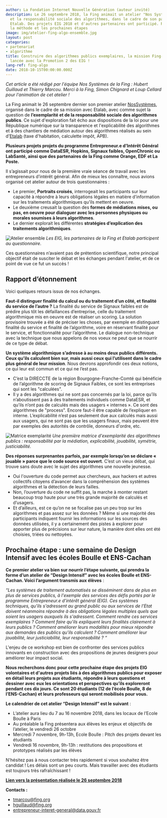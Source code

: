 ```yaml
---
author: La Fondation Internet Nouvelle Génération (auteur invité)
description: Le 26 septembre 2018, la Fing animait un atelier "Nos Systèmes" sur l'exemplarité
  et la responsabilité sociale des algorithmes, dans le cadre de son partenariat avec
  Etalab. Des projets EIG 2018 et d'autres partenaires ont participé. Retours sur
  la méthode et les prochaines étapes
image: img/atelier-fing-algo-ensemble.jpg
layout: post
categories:
- partenariat
- algorithme
title: Construire des algorithmes publics exemplaires, la mission Fing-Etalab est
  lancée avec la Promotion 2 des EIG !
lang-ref: fing-algo
date: 2018-10-15T00:00:00.000Z
---
```


_Cet article a été rédigé par l'équipe Nos Systèmes de la Fing : Hubert Guillaud et Thierry Marcou. Merci à la Fing, Simon Chignard et Loup Cellard pour l'animation de cet atelier !_

La Fing animait le 26 septembre dernier son premier atelier [NosSystèmes](http://fing.org/?NosSystemes), organisé dans le cadre de sa mission avec Etalab, avec comme sujet la question de **l’exemplarité et de la responsabilité sociale des algorithmes publics**. Ce sujet d'exploration fait écho aux dispositions de la loi pour une République numérique sur la transparence et l'explicabilité des algorithmes et à des chantiers de médiation autour des algorithmes réalisés au sein d'[Etalab](https://www.etalab.gouv.fr/) (taxe d'habitation, calculette impôt, APB).

**Plusieurs projets projets du programme Entrepreneur.e d’Intérêt Général ont participé comme DataESR, Hopkins, Signaux faibles, OpenChronic ou LabSanté, ainsi que des partenaires de la Fing comme Orange, EDF et La Poste.**

Il s’agissait pour nous de la première vraie séance de travail avec les entrepreneurs d’intérêt général. Afin de mieux les connaître, nous avions organisé cet atelier autour de trois questionnaires :
- Le premier, **Portraits croisés**, interrogeait les participants sur leur capacité à répondre à leurs obligations légales en matière d’information sur les traitements algorithmiques qu’ils mettent en oeuvre.
- Le deuxième creusait la question des **formes de médiations mises, ou pas, en oeuvre pour dialoguer avec les personnes physiques ou morales soumises à leurs algorithmes**.
- Le dernier explorait les différentes **stratégies d’explication des traitements algorithmiques**.

![Atelier ensemble](/img/blog/atelier-fing-algo-ensemble.jpg)
_Les EIG, les partenaires de la Fing et Etalab participent au questionnaire._

Ces questionnaires n’avaient pas de prétention scientifique, notre principal objectif était de susciter le débat et les échanges pendant l'atelier, et de ce point de vue ce fut un succès !

## Rapport d’étonnement

Voici quelques retours issus de nos échanges.

**Faut-il distinguer finalité du calcul ou du traitement d’un côté, et finalité du service de l’autre ?** La finalité du service de Signaux faibles est de prédire plus tôt les défaillances d’entreprise, celle du traitement algorithmique mis en oeuvre est de réaliser un scoring. La solution provisoire trouvée a été de préciser les choses, par exemple en distinguant finalité du service et finalité de l’algorithme, voire en réservant finalité pour le service, et fonctionnalité pour l’algorithme. Le dialogue non-technique avec la technique que nous appelons de nos voeux ne peut que se nourrir de ce type de débat.

**Un système algorithmique s’adresse à au moins deux publics différents. Ceux qu’ils calculent bien sur, mais aussi ceux qui l’utilisent dans le cadre plus général de leur mission**. Nous devrons approfondir ces deux notions, ce qui leur est commun et ce qui ne l’est pas.

- C’est la DIRECCTE de la région Bourgogne-Franche-Comté qui bénéficie de l’algorithme de scoring de Signaux Faibles, ce sont les entreprises qui sont les "calculées".
- Il y a des algorithmes qui ne sont pas concernés par la loi, parce qu’ils n’aboutissent pas à des traitements individuels comme DataESR, et qu’ils n’ont pas de calculés mais des usagers « internes ». Ce sont des algorithmes de "process". Encore faut-il être capable de l’expliquer en interne. L’explicabilité n’est pas seulement due aux calculés mais aussi aux usagers, qui ne sont pas que les usagers finaux, mais peuvent être par exemples des autorités de contrôle, donneurs d'ordre, etc.

![Matrice exemplarité](/img/blog/atelier-fing-algo-systeme-2.jpg)
_Une première matrice d'exemplarité des algorithmes publics : responsabilité par la médiation, explicabilité, jouabilité, symétrie, justiciabilité._

**Des réponses surprenantes parfois, par exemple lorsqu’on se déclare « jouable » parce que le code source est ouvert**. C’est un vieux débat, qui trouve sans doute avec le sujet des algorithmes une nouvelle jeunesse.
- Oui l'ouverture du code permet aux chercheurs, aux hackers et autres collectifs citoyens d’avancer dans la compréhension des systèmes algorithmes et la détection de leurs failles.
- Non, l’ouverture du code ne suffit pas, la marche à monter restant beaucoup trop haute pour une très grande majorité de calculés et d’usagers.
- Et d’ailleurs, est ce qu’on ne se focalise pas un peu trop sur les algorithmes et pas assez sur les données ? Même si une majorité des participants indiquent fournir les informations sur les sources des données utilisées, il y a certainement des pistes à explorer pour apporter plus de précisions sur leur nature, la manière dont elles ont été choisies, triées ou nettoyées.

## Prochaine étape : une semaine de Design Intensif avec les écoles Boulle et ENS-Cachan

**Ce premier atelier va bien sur nourrir l’étape suivante, qui prendra la forme d’un atelier de “Design Intensif” avec les écoles Boulle et ENS-Cachan. Voici l’argument transmis aux élèves** :

_“Les systèmes de traitement automatisés se disséminent dans de plus en plus de services publics, à l'exemple des services des défis portés par le programme Entrepreneur.e d'intérêt général (EIG). Ces systèmes techniques, qu'ils s'adressent au grand public ou aux services de l'Etat doivent néanmoins répondre à des obligations légales multiples quels que soient les usagers auxquels ils s'adressent. Comment rendre ces services exemplaires ? Comment faire qu'ils expliquent leurs finalités clairement à leurs publics ? Comment améliorer leurs modalités pour mieux répondre aux demandes des publics qu'ils calculent ? Comment améliorer leur jouabilité, leur justiciabilité, leur responsabilité ? “_

L'enjeu de ce workshop est bien de confronter des services publics innovants en construction avec des propositions de jeunes designers pour améliorer leur impact social.

**Nous recherchons donc pour cette prochaine étape des projets EIG volontaires et d'autres projets liés à des algorithmes publics pour exposer en détail leurs projets aux étudiants, répondre à leurs questions et dessiner avec eux les orientations et perspectives qu’ils exploreront pendant ces dix jours. Ce sont 20 étudiants (12 de l’école Boulle, 8 de l’ENS-Cachan) et leurs professeurs qui seront mobilisés pour vous.**

**Le calendrier de cet atelier “Design Intensif” est le suivant** :
- L’atelier aura lieu du 7 au 16 novembre 2018, dans les locaux de l’Ecole Boulle à Paris
- Au préalable la Fing présentera aux élèves les enjeux et objectifs de l’atelier, le vendredi 26 octobre
- Mercredi 7 novembre, 9h-13h, Ecole Boulle : Pitch des projets devant les étudiants
- Vendredi 16 novembre, 9h-13h : restitutions des propositions et prototypes réalisés par les élèves

N'hésitez pas à nous contacter très rapidement si vous souhaitez être candidat ! Les délais sont un peu courts. Mais travailler avec des étudiants est toujours très rafraîchissant !

**[Lien vers la présentation réalisée le 26 septembre 2018](https://speakerdeck.com/eig2018/atelier-fing-etalab-eig-sur-les-algorithmes-publics-4f099df8-7506-48ea-ae65-1015dde0a07c)**

**Contacts :**
- [tmarcou@fing.org](mailto:tmarcou@fing.org)
- [hguillaud@fing.org](mailto:hguillaud@fing.org)
- [entrepreneur-interet-general@data.gouv.fr](mailto:entrepreneur-interet-general@data.gouv.fr)
